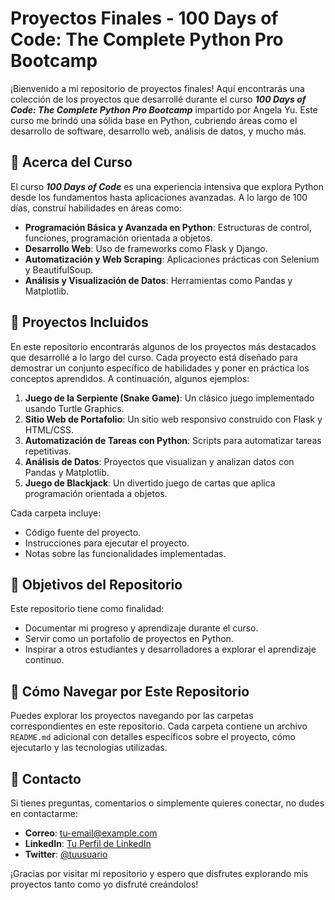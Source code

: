 # Proyectos Finales - 100 Days of Code: The Complete Python Pro Bootcamp

¡Bienvenido a mi repositorio de proyectos finales! Aquí encontrarás una colección de los proyectos que desarrollé durante el curso **_100 Days of Code: The Complete Python Pro Bootcamp_** impartido por Angela Yu. Este curso me brindó una sólida base en Python, cubriendo áreas como el desarrollo de software, desarrollo web, análisis de datos, y mucho más.

## 🚀 Acerca del Curso
El curso **_100 Days of Code_** es una experiencia intensiva que explora Python desde los fundamentos hasta aplicaciones avanzadas. A lo largo de 100 días, construí habilidades en áreas como:
- **Programación Básica y Avanzada en Python**: Estructuras de control, funciones, programación orientada a objetos.
- **Desarrollo Web**: Uso de frameworks como Flask y Django.
- **Automatización y Web Scraping**: Aplicaciones prácticas con Selenium y BeautifulSoup.
- **Análisis y Visualización de Datos**: Herramientas como Pandas y Matplotlib.

## 📂 Proyectos Incluidos
En este repositorio encontrarás algunos de los proyectos más destacados que desarrollé a lo largo del curso. Cada proyecto está diseñado para demostrar un conjunto específico de habilidades y poner en práctica los conceptos aprendidos. A continuación, algunos ejemplos:

1. **Juego de la Serpiente (Snake Game)**: Un clásico juego implementado usando Turtle Graphics.
2. **Sitio Web de Portafolio**: Un sitio web responsivo construido con Flask y HTML/CSS.
3. **Automatización de Tareas con Python**: Scripts para automatizar tareas repetitivas.
4. **Análisis de Datos**: Proyectos que visualizan y analizan datos con Pandas y Matplotlib.
5. **Juego de Blackjack**: Un divertido juego de cartas que aplica programación orientada a objetos.

Cada carpeta incluye:
- Código fuente del proyecto.
- Instrucciones para ejecutar el proyecto.
- Notas sobre las funcionalidades implementadas.

## 🎯 Objetivos del Repositorio
Este repositorio tiene como finalidad:
- Documentar mi progreso y aprendizaje durante el curso.
- Servir como un portafolio de proyectos en Python.
- Inspirar a otros estudiantes y desarrolladores a explorar el aprendizaje continuo.

## 🔎 Cómo Navegar por Este Repositorio
Puedes explorar los proyectos navegando por las carpetas correspondientes en este repositorio. Cada carpeta contiene un archivo `README.md` adicional con detalles específicos sobre el proyecto, cómo ejecutarlo y las tecnologías utilizadas.

## 📧 Contacto
Si tienes preguntas, comentarios o simplemente quieres conectar, no dudes en contactarme:

- **Correo**: [tu-email@example.com](mailto:tu-email@example.com)
- **LinkedIn**: [Tu Perfil de LinkedIn](https://www.linkedin.com/in/tu-perfil)
- **Twitter**: [@tuusuario](https://twitter.com/tuusuario)

¡Gracias por visitar mi repositorio y espero que disfrutes explorando mis proyectos tanto como yo disfruté creándolos!

